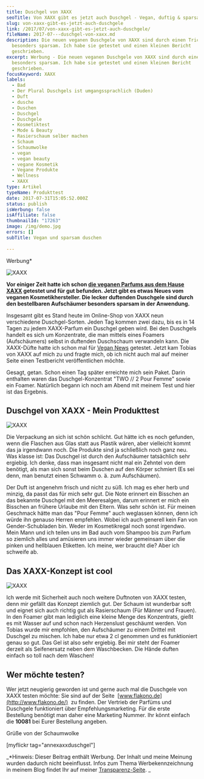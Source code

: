 ```yaml
---
title: Duschgel von XAXX
seoTitle: Von XAXX gibt es jetzt auch Duschgel - Vegan, duftig & sparsam duschen
slug: von-xaxx-gibt-es-jetzt-auch-duschgele
link: /2017/07/von-xaxx-gibt-es-jetzt-auch-duschgele/
fileName: 2017-07---duschgel-von-xaxx.md
description: Die neuen veganen Duschgele von XAXX sind durch einen Trick
  besonders sparsam. Ich habe sie getestet und einen kleinen Bericht
  geschrieben.
excerpt: Werbung - Die neuen veganen Duschgele von XAXX sind durch einen Trick
  besonders sparsam. Ich habe sie getestet und einen kleinen Bericht
  geschrieben.
focusKeyword: XAXX
labels:
  - Bad
  - Der Plural Duschgels ist umgangssprachlich (Duden)
  - Duft
  - dusche
  - Duschen
  - Duschgel
  - Duschgele
  - Kosmetiktest
  - Mode & Beauty
  - Rasierschaum selber machen
  - Schaum
  - Schaumwolke
  - vegan
  - vegan beauty
  - vegane Kosmetik
  - Vegane Produkte
  - Wellness
  - XAXX
type: Artikel
typeName: Produkttest
date: 2017-07-31T15:05:52.000Z
status: publish
isWerbung: false
isAffiliate: false
thumbnailId: "17263"
image: /img/demo.jpg
errors: []
subTitle: Vegan und sparsam duschen
  
---
```


Werbung\*

![XAXX](http://cardamonchai.com/wp-content/uploads/2017/07/35484495883_26d32b1c0a_z-640x427.jpg)

**Vor einiger Zeit hatte ich schon
[die veganen Parfums aus dem Hause XAXX](/2016/02/unser-parfum-ist-vegan/)
getestet und für gut befunden. Jetzt gibt es etwas Neues vom veganen
Kosmetikhersteller. Die lecker duftenden Duschgele sind durch den bestellbaren
Aufschäumer besonders sparsam in der Anwendung.**

Insgesamt gibt es Stand heute im Online-Shop von XAXX neun verschiedene
Duschgel-Sorten. Jeden Tag kommen zwei dazu, bis es in 14 Tagen zu jedem
XAXX-Parfum ein Duschgel geben wird. Bei den Duschgels handelt es sich um
Konzentrate, die man mittels eines Foamers (Aufschäumers) selbst in duftenden
Duschschaum verwandeln kann. Die XAXX-Düfte hatte ich schon mal für
[Vegan News](/andere-blogs/xaxx-parfum/) getestet. Jetzt kam Tobias von XAXX auf
mich zu und fragte mich, ob ich nicht auch mal auf meiner Seite einen
Testbericht veröffentlichen möchte.

Gesagt, getan. Schon einen Tag später erreichte mich sein Paket. Darin enthalten
waren das Duschgel-Konzentrat "TWO // 2 Pour Femme" sowie ein Foamer. Natürlich
begann ich noch am Abend mit meinem Test und hier ist das Ergebnis.

## Duschgel von XAXX - Mein Produkttest

![XAXX](http://cardamonchai.com/wp-content/uploads/2017/07/36289770145_fa951f8721_z-640x427.jpg)

Die Verpackung an sich ist schön schlicht. Gut hätte ich es noch gefunden, wenn
die Flaschen aus Glas statt aus Plastik wären, aber vielleicht kommt das ja
irgendwann noch. Die Produkte sind ja schließlich noch ganz neu. Was klasse ist:
Das Duschgel ist durch den Aufschäumer tatsächlich sehr ergiebig. Ich denke,
dass man insgesamt nicht mal ein Zehntel von dem benötigt, als man sich sonst
beim Duschen auf den Körper schmiert (Es sei denn, man benutzt einen Schwamm o.
ä. zum Aufschäumen).

Der Duft ist angenehm frisch und nicht zu süß. Ich mag es eher herb und minzig,
da passt das für mich sehr gut. Die Note erinnert ein Bisschen an das bekannte
Duschgel mit den Meeresalgen, darum erinnert er mich ein Bisschen an frühere
Urlaube mit den Eltern. Was sehr schön ist. Für meinen Geschmack hätte man das
"Pour Femme" auch weglassen können, denn ich würde ihn genauso Herren empfehlen.
Wobei ich auch generell kein Fan von Gender-Schubladen bin. Weder im
Kosmetikregal noch sonst irgendwo. Mein Mann und ich teilen uns im Bad auch vom
Shampoo bis zum Parfum so ziemlich alles und amüsieren uns immer wieder
gemeinsam über die pinken und hellblauen Etiketten. Ich meine, wer braucht die?
Aber ich schweife ab.

## Das XAXX-Konzept ist cool

![XAXX](http://cardamonchai.com/wp-content/uploads/2017/07/35456241854_abc99291ec_z-640x427.jpg)

Ich werde mit Sicherheit auch noch weitere Duftnoten von XAXX testen, denn mir
gefällt das Konzept ziemlich gut. Der Schaum ist wunderbar soft und eignet sich
auch richtig gut als Rasierschaum (Für Männer und Frauen). In den Foamer gibt
man lediglich eine kleine Menge des Konzentrats, gießt es mit Wasser auf und
schon nach Herzenslust geschäumt werden. Von Tobias wurde mir empfohlen, den
Aufschäumer zu einem Drittel mit Duschgel zu mischen. Ich habe nur etwa 2 cl
genommen und es funktioniert genau so gut. Das Gel ist also sehr ergiebig. Bei
mir steht der Foamer derzeit als Seifenersatz neben dem Waschbecken. Die Hände
duften einfach so toll nach dem Waschen!

## Wer möchte testen?

Wer jetzt neugierig geworden ist und gerne auch mal die Duschgele von XAXX
testen möchte: Sie sind auf der Seite  [www.flakono.de](http://www.flakono.de/)
 zu finden. Der Vertrieb der Parfüms und Duschgele funktioniert über
Empfehlungsmarketing. Für die erste Bestellung benötigt man daher eine Marketing
Nummer. Ihr könnt einfach die **10081** bei Eurer Bestellung angeben.

Grüße von der Schaumwolke

[myflickr tag="annexaxxduschgel"]

_\*Hinweis: Dieser Beitrag enthält Werbung. Der Inhalt und meine Meinung wurden
dadurch nicht beeinflusst. Infos zum Thema Werbekennzeichnung in meinem Blog
findet Ihr auf meiner [Transparenz-Seite](/werbung/). _

  